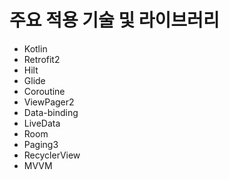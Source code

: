 # 주요 적용 기술 및 라이브러리

* Kotlin
* Retrofit2
* Hilt
* Glide
* Coroutine
* ViewPager2
* Data-binding
* LiveData
* Room
* Paging3
* RecyclerView
* MVVM

